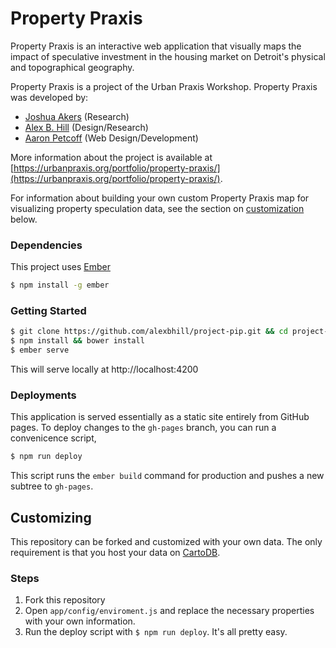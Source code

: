 # Property Praxis

Property Praxis is an interactive web application that visually maps the impact of speculative investment in the housing market on Detroit's physical and topographical geography.

Property Praxis is a project of the Urban Praxis Workshop. Property Praxis was developed by:

* [Joshua Akers](http://umdearborn.edu/casl/jakers/) (Research)
* [Alex B. Hill](http://design.alexbhill.org/) (Design/Research)
* [Aaron Petcoff](http://aaronpetcoff.me/) (Web Design/Development)

More information about the project is available at [https://urbanpraxis.org/portfolio/property-praxis/](https://urbanpraxis.org/portfolio/property-praxis/).

For information about building your own custom Property Praxis map for visualizing property speculation data, see the section on [customization](#customizing) below.

### Dependencies
This project uses [Ember](https://github.com/ember-cli/ember-cli)
```bash
$ npm install -g ember
```

### Getting Started
```bash
$ git clone https://github.com/alexbhill/project-pip.git && cd project-pip
$ npm install && bower install
$ ember serve
```
This will serve locally at http://localhost:4200

### Deployments
This application is served essentially as a static site entirely from GitHub pages. To deploy changes to the `gh-pages` branch, you can run a convenicence script,
```bash
$ npm run deploy
```
This script runs the `ember build` command for production and pushes a new subtree to `gh-pages`.

## Customizing
This repository can be forked and customized with your own data. The only requirement is that you host your data on [CartoDB](http://cartodb.com).

### Steps
1. Fork this repository
2. Open `app/config/enviroment.js` and replace the necessary properties with your own information.
3. Run the deploy script with `$ npm run deploy`. It's all pretty easy.
